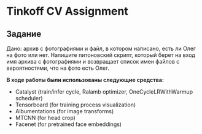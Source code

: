 # Tinkoff CV Assignment

## Задание
Дано: архив с фотографиями и файл, в котором написано, есть ли Олег на фото или нет.
Напишите питоновский скрипт, который берет на вход имя архива с фотографиями и возвращает список имен файлов с вероятностями, что на фото есть Олег. 

**В ходе работы были использованы следующие средства:**
- Catalyst (train/infer cycle, Ralamb optimizer, OneCycleLRWithWarmup scheduler)
- Tensorboard (for training process visualization)
- Albumentations (for image transforms)
- MTCNN (for head crop)
- Facenet (for pretrained face embeddings)
